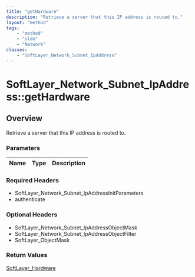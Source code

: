 ```yaml
---
title: "getHardware"
description: "Retrieve a server that this IP address is routed to."
layout: "method"
tags:
    - "method"
    - "sldn"
    - "Network"
classes:
    - "SoftLayer_Network_Subnet_IpAddress"
---
```

# SoftLayer_Network_Subnet_IpAddress::getHardware
## Overview 
Retrieve a server that this IP address is routed to.

### Parameters 
|Name | Type | Description |
| --- | --- | --- |


### Required Headers
* SoftLayer_Network_Subnet_IpAddressInitParameters
* authenticate

### Optional Headers
* SoftLayer_Network_Subnet_IpAddressObjectMask
* SoftLayer_Network_Subnet_IpAddressObjectFilter
* SoftLayer_ObjectMask

### Return Values
<a href='/reference/datatypes/SoftLayer_Hardware'>SoftLayer_Hardware </a>
